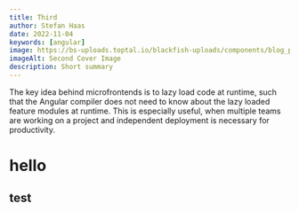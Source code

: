 ```yaml
---
title: Third
author: Stefan Haas
date: 2022-11-04
keywords: [angular]
image: https://bs-uploads.toptal.io/blackfish-uploads/components/blog_post_page/content/cover_image_file/cover_image/1096616/retina_1708x683_cover-top-18-most-common-angularjs-developer-mistakes-41f9ad303a51db70e4a5204e101e7414.png
imageAlt: Second Cover Image
description: Short summary
---
```


The key idea behind microfrontends is to lazy load code at runtime, such
that the Angular compiler does not need to know about the lazy loaded
feature modules at runtime. This is especially useful, when multiple teams
are working on a project and independent deployment is necessary for
productivity.

# hello
## test